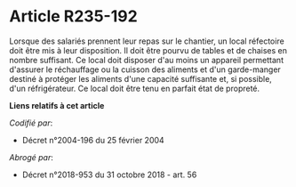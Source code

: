 # Article R235-192

Lorsque des salariés prennent leur repas sur le chantier, un local réfectoire doit être mis à leur disposition. Il doit être
pourvu de tables et de chaises en nombre suffisant. Ce local doit disposer d'au moins un appareil permettant d'assurer le
réchauffage ou la cuisson des aliments et d'un garde-manger destiné à protéger les aliments d'une capacité suffisante et, si
possible, d'un réfrigérateur. Ce local doit être tenu en parfait état de propreté.

**Liens relatifs à cet article**

_Codifié par_:

  - Décret n°2004-196 du 25 février 2004

_Abrogé par_:

  - Décret n°2018-953 du 31 octobre 2018 - art. 56
